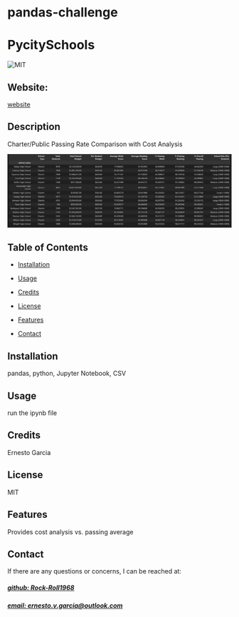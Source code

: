 # pandas-challenge
# PycitySchools
![MIT](https://img.shields.io/badge/License-MIT-blue)

## Website: 
[website](https://github.com/Rock-Roll1968/pandas-challenge)

## Description
Charter/Public Passing Rate Comparison with Cost Analysis 

![app_image](schooltable.png)

## Table of Contents
- [Installation](#installation)
- [Usage](#usage)
- [Credits](#credits)
- [License](#license)
- [Features](#features)

- [Contact](#contact)

## Installation
pandas, python, Jupyter Notebook, CSV

## Usage
run the ipynb file

## Credits
Ernesto Garcia

## License
MIT

## Features
Provides cost analysis vs. passing average



## Contact
If there are any questions or concerns, I can be reached at:
##### [github: Rock-Roll1968](https://github.com/Rock-Roll1968)
##### [email: ernesto.v.garcia@outlook.com](mailto:ernesto.v.garcia@outlook.com)
   